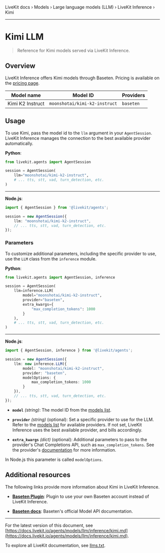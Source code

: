 LiveKit docs › Models › Large language models (LLM) › LiveKit Inference › Kimi

---

# Kimi LLM

> Reference for Kimi models served via LiveKit Inference.

## Overview

LiveKit Inference offers Kimi models through Baseten. Pricing is available on the [pricing page](https://livekit.io/pricing/inference#llm).

| Model name | Model ID | Providers |
| ---------- | -------- | -------- |
| Kimi K2 Instruct | `moonshotai/kimi-k2-instruct` | `baseten` |

## Usage

To use Kimi, pass the model id to the `llm` argument in your `AgentSession`. LiveKit Inference manages the connection to the best available provider automatically.

**Python**:

```python
from livekit.agents import AgentSession

session = AgentSession(
    llm="moonshotai/kimi-k2-instruct",
    # ... tts, stt, vad, turn_detection, etc.
)

```

---

**Node.js**:

```typescript
import { AgentSession } from '@livekit/agents';

session = new AgentSession({
    llm: "moonshotai/kimi-k2-instruct",
    // ... tts, stt, vad, turn_detection, etc.
});

```

### Parameters

To customize additional parameters, including the specific provider to use, use the `LLM` class from the `inference` module.

**Python**:

```python
from livekit.agents import AgentSession, inference

session = AgentSession(
    llm=inference.LLM(
        model="moonshotai/kimi-k2-instruct", 
        provider="baseten",
        extra_kwargs={
            "max_completion_tokens": 1000
        }
    ),
    # ... tts, stt, vad, turn_detection, etc.
)

```

---

**Node.js**:

```typescript
import { AgentSession, inference } from '@livekit/agents';

session = new AgentSession({
    llm: new inference.LLM({ 
        model: "moonshotai/kimi-k2-instruct", 
        provider: "baseten",
        modelOptions: { 
            max_completion_tokens: 1000 
        }
    }),
    // ... tts, stt, vad, turn_detection, etc.
});

```

- **`model`** _(string)_: The model ID from the [models list](#models).

- **`provider`** _(string)_ (optional): Set a specific provider to use for the LLM. Refer to the [models list](#models) for available providers. If not set, LiveKit Inference uses the best available provider, and bills accordingly.

- **`extra_kwargs`** _(dict)_ (optional): Additional parameters to pass to the provider's Chat Completions API, such as `max_completion_tokens`. See the provider's [documentation](#additional-resources) for more information.

In Node.js this parameter is called `modelOptions`.

## Additional resources

The following links provide more information about Kimi in LiveKit Inference.

- **[Baseten Plugin](https://docs.livekit.io/agents/models/llm/plugins/baseten.md)**: Plugin to use your own Baseten account instead of LiveKit Inference.

- **[Baseten docs](https://docs.baseten.co/development/model-apis/overview)**: Baseten's official Model API documentation.

---


For the latest version of this document, see [https://docs.livekit.io/agents/models/llm/inference/kimi.md](https://docs.livekit.io/agents/models/llm/inference/kimi.md).

To explore all LiveKit documentation, see [llms.txt](https://docs.livekit.io/llms.txt).